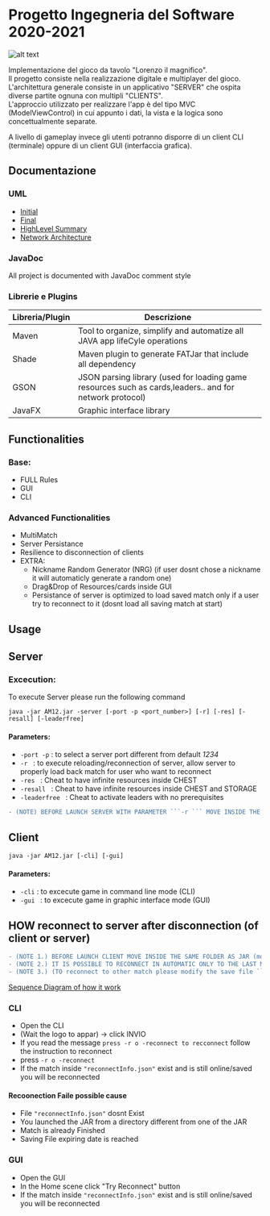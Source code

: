 # Progetto Ingegneria del Software 2020-2021



![alt text](https://github.com/NicolaDean/ingswAM2021-Diana-Dean-Dominici/blob/master/src/main/resources/images/logo.jpg?raw=true)

Implementazione del gioco da tavolo "Lorenzo il magnifico".\
Il progetto consiste nella realizzazione digitale e multiplayer del gioco.\
L'architettura generale consiste in un applicativo "SERVER" che ospita diverse partite ognuna con multipli "CLIENTS".\
L'approccio utilizzato per realizzare l'app è del tipo MVC (ModelViewControl) in cui appunto i dati, la vista e la logica sono concettualmente separate.

A livello di gameplay invece gli utenti potranno disporre di un client CLI (terminale) oppure di un client GUI (interfaccia grafica).

## Documentazione

### UML

* [Initial](https://github.com/NicolaDean/ingswAM2021-Diana-Dean-Dominici/tree/master/Deliveries/UML/Initial/UML.svg)
* [Final](https://github.com/NicolaDean/ingswAM2021-Diana-Dean-Dominici/tree/master/Deliveries/UML/Final)
* [HighLevel Summary](https://github.com/NicolaDean/ingswAM2021-Diana-Dean-Dominici/blob/master/Deliveries/UML/Final/UMLsummary.png)
* [Network Architecture](https://github.com/NicolaDean/ingswAM2021-Diana-Dean-Dominici/blob/master/Deliveries/Network/Network%20structure.png)

### JavaDoc

All project is documented with JavaDoc comment style
### Librerie e Plugins

| Libreria/Plugin  | Descrizione |
| -------------    | ------------- |
| Maven   | Tool to organize, simplify and automatize all JAVA app lifeCyle operations   |
| Shade   | Maven plugin to generate FATJar that include all dependency                             |
| GSON    | JSON parsing library (used for loading game resources such as cards,leaders.. and for network protocol)                        |
| JavaFX  | Graphic interface library                                                                    |


## Functionalities

### Base:
* FULL Rules
* GUI
* CLI
### Advanced Functionalities
* MultiMatch
* Server Persistance
* Resilience to disconnection of clients
* EXTRA:
   * Nickname Random Generator (NRG) (if user dosnt chose a nickname it will automaticly generate a random one)
   * Drag&Drop of Resources/cards inside GUI
   * Persistance of server is optimized to load saved match only if a user try to reconnect to it (dosnt load all saving match at start)
## Usage

## Server
### Excecution:
To execute Server please run the following command
```
java -jar AM12.jar -server [-port -p <port_number>] [-r] [-res] [-resall] [-leaderfree]
```
#### Parameters:
* ```-port -p```      : to select a server port different from default *1234*
* ```-r ```           : to execute reloading/reconnection of server, allow server to properly load back match for user who want to reconnect
* ```-res ```         : Cheat to have infinite resources inside CHEST
* ```-resall ```      : Cheat to have infinite resources inside CHEST and STORAGE
* ```-leaderfree ```  : Cheat to activate leaders with no prerequisites
```diff
- (NOTE) BEFORE LAUNCH SERVER WITH PARAMETER ```-r ``` MOVE INSIDE THE SAME FOLDER AS JAR (move with cd command)
```
## Client
```java -jar AM12.jar [-cli] [-gui]```

#### Parameters:
* ```-cli```      : to excecute game in command line mode (CLI)
* ```-gui ```     : to excecute game in graphic interface mode (GUI)

## HOW reconnect to server after disconnection (of client or server)
```diff
- (NOTE 1.) BEFORE LAUNCH CLIENT MOVE INSIDE THE SAME FOLDER AS JAR (move with cd command)
- (NOTE 2.) IT IS POSSIBLE TO RECONNECT IN AUTOMATIC ONLY TO THE LAST MATCH ABBANDONED (read note3 to reconnect other match) 
- (NOTE 3.) (TO reconnect to other match please modify the save file ```reconnectInfo.json``` by hand)
```
[Sequence Diagram of how it work](https://github.com/NicolaDean/ingswAM2021-Diana-Dean-Dominici/blob/master/Deliveries/Network/Reconnection.png)
### CLI
* Open the CLI
* (Wait the logo to appar) -> click INVIO
* If you read the message ```press -r o -reconnect to recconnect``` follow the instruction to reconnect
* press ```-r o -reconnect```
* If the match inside ```"reconnectInfo.json"``` exist and is still online/saved you will be reconnected
#### Recoonection Faile possible cause
* File ```"reconnectInfo.json"``` dosnt Exist
* You launched the JAR from a directory different from one of the JAR
* Match is already Finished
* Saving File expiring date is reached
### GUI
* Open the GUI
* In the Home scene click  "Try Reconnect" button
* If the match inside ```"reconnectInfo.json"``` exist and is still online/saved you will be reconnected
